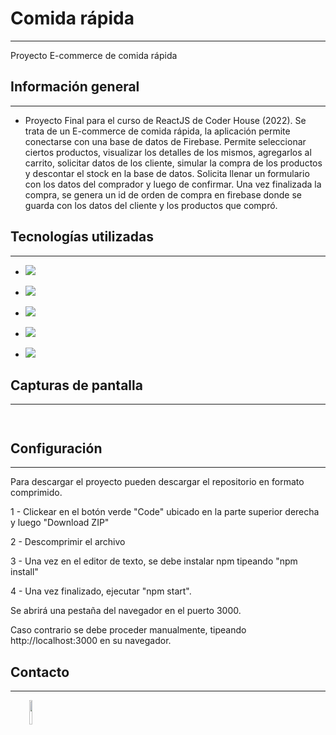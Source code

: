 <h1><font style="vertical-align: inherit;"><font style="vertical-align: inherit;">Comida rápida</font></font></h1>
<hr><p>Proyecto E-commerce de comida rápida</p><h2><font style="vertical-align: inherit;"><font style="vertical-align: inherit;">Información general</font></font></h2>
<hr><ul>
<li>Proyecto Final para el curso de ReactJS de Coder House (2022).
Se trata de un E-commerce de comida rápida, la aplicación permite conectarse con una base de datos de Firebase.
Permite seleccionar ciertos productos, visualizar los detalles de los mismos, agregarlos al carrito,
solicitar datos de los cliente, simular la compra de los productos y descontar el stock en la base de datos. Solicita llenar un formulario con los datos del comprador y luego de confirmar. Una vez finalizada la compra, se genera un id de orden de compra en firebase donde se guarda con los datos del cliente y los productos que compró.</li>
</ul><h2><font style="vertical-align: inherit;"><font style="vertical-align: inherit;">Tecnologías utilizadas</font></font></h2>
<hr><ul>
<li><font style="vertical-align: inherit;"><font style="vertical-align: inherit;"><img src="https://res.cloudinary.com/ramdestroyeer/image/upload/c_scale,w_40/v1662590772/html_tvnzle.png"></font></font></li>
</ul><ul>
<li><font style="vertical-align: inherit;"><font style="vertical-align: inherit;"><img src="https://res.cloudinary.com/ramdestroyeer/image/upload/c_scale,w_40/v1662590772/css_jy47ul.png"></font></font></li>
</ul><ul>
<li><font style="vertical-align: inherit;"><font style="vertical-align: inherit;"><img src="https://res.cloudinary.com/ramdestroyeer/image/upload/c_scale,w_40/v1662590772/js_inta0q.png"></font></font></li>
</ul><ul>
<li><font style="vertical-align: inherit;"><font style="vertical-align: inherit;"><img src="https://res.cloudinary.com/ramdestroyeer/image/upload/c_scale,w_40/v1662591438/React_dngebz.png"></font></font></li>
</ul><ul>
<li><font style="vertical-align: inherit;"><font style="vertical-align: inherit;"><img src="https://res.cloudinary.com/ramdestroyeer/image/upload/c_scale,w_40/v1662591438/firebase_fpjbmg.png"></font></font></li>
</ul><h2><font style="vertical-align: inherit;"><font style="vertical-align: inherit;">Capturas de pantalla</font></font></h2>
<hr><p><img src="https://res.cloudinary.com/ramdestroyeer/image/upload/v1662588727/Sin_t%C3%ADtulo2_ekmqq0.png" alt=""></p><p><img src="https://res.cloudinary.com/ramdestroyeer/image/upload/v1662588726/Sin_t%C3%ADtulo_daetch.png" alt=""></p><h2><font style="vertical-align: inherit;"><font style="vertical-align: inherit;">Configuración</font></font></h2>
<hr><p>Para descargar el proyecto pueden descargar el repositorio en formato comprimido.</p>
<p><font style="vertical-align: inherit;"><font style="vertical-align: inherit;">1 - Clickear en el botón verde "Code" ubicado en la parte superior derecha y luego "Download ZIP"</font></font></p>
<p>2 - Descomprimir el archivo</p>
<p>3 - Una vez en el editor de texto, se debe instalar npm
tipeando "npm install"</p>
<p>4 - Una vez finalizado, ejecutar "npm start".</p>
<p>Se abrirá una pestaña del navegador en el puerto 3000.</p>
<p>Caso contrario se debe proceder manualmente, tipeando http://localhost:3000 en su navegador.</p>
<h2><font style="vertical-align: inherit;"><font style="vertical-align: inherit;">Contacto</font></font></h2>
<hr><p><span style="margin-right: 30px;"></span><a href="https://github.com/ramaacevedo"><img target="_blank" src="https://cdn.jsdelivr.net/gh/devicons/devicon/icons/github/github-original.svg" style="width: 10%;"></a></p>